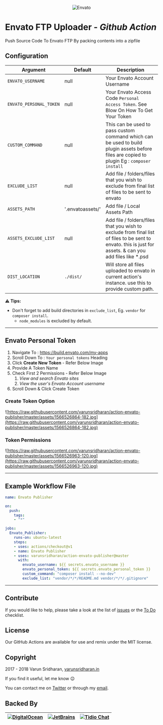 <p align="center">
  <img src="https://raw.githubusercontent.com/varunsridharan/action-envato-publisher/master/assets/logo.png" alt="Envato"/>
</p>

# Envato FTP Uploader - ***Github Action***
Push Source Code To Envato FTP By packing contents into a zipfile

## Configuration
| Argument | Default | Description |
| --- | ------- | ----------- |
|`ENVATO_USERNAME` | null | Your Envato Account Username |
|`ENVATO_PERSONAL_TOKEN` | null | Your Envato Access Code `Personal Access Token`. See Blow On How To Get Your Token |
|`CUSTOM_COMMAND` | null | This can be used to pass custom command which can be used to build plugin assets before files are copied to plugin Eg : `composer install` |
|`EXCLUDE_LIST` | null | Add file / folders/files that you wish to exclude from final list of files to be sent to envato |
|`ASSETS_PATH` | '.envatoassets/' | Add file / Local Assets Path |
|`ASSETS_EXCLUDE_LIST` | null | Add file / folders/files that you wish to exclude from final list of files to be sent to envato. this is just for assets. & can you add files like *.psd |
| `DIST_LOCATION` | `./dist/` | Will store all files uploaded to envato in current action's instance. use this to provide custom path.

**⚠️ Tips:**

- Don't forget to add build directories in `exclude_list`, Eg. `vendor` for `composer install`.
    - `node_modules` is excluded by default.

---

## Envato Personal Token
1. Navigate To : https://build.envato.com/my-apps
2. Scroll Down To : `Your personal tokens` Heading
3. Click **Create New Token** - Refer Below Image
4. Provide A Token Name
5. Check First 2 Permissions - Refer Below Image
    1. *View and search Envato sites*
    2. *View the user's Envato Account username*
6. Scroll Down & Click Create Token

### Create Token Option
![https://raw.githubusercontent.com/varunsridharan/action-envato-publisher/master/assets/1566526864-182.jpg](https://raw.githubusercontent.com/varunsridharan/action-envato-publisher/master/assets/1566526864-182.jpg)

### Token Permissions
![https://raw.githubusercontent.com/varunsridharan/action-envato-publisher/master/assets/1566526963-120.jpg](https://raw.githubusercontent.com/varunsridharan/action-envato-publisher/master/assets/1566526963-120.jpg)

---

## Example Workflow File
```yaml
name: Envato Publisher

on:
  push:
    tags:
    - "*"

jobs:
  Envato_Publisher:
    runs-on: ubuntu-latest
    steps:
    - uses: actions/checkout@v1
    - name: Envato Publisher
    - uses: varunsridharan/action-envato-publisher@master
      with:
        envato_username: ${{ secrets.envato_username }}
        envato_personal_token: ${{ secrets.envato_personal_token }}
        custom_command: "composer install --no-dev"
        exclude_list: "vendor/*/*/README.md vendor/*/*/.gitignore"
```

---

## Contribute
If you would like to help, please take a look at the list of
[issues][issues] or the [To Do](#-todo) checklist.

## License
Our GitHub Actions are available for use and remix under the MIT license.

## Copyright
2017 - 2018 Varun Sridharan, [varunsridharan.in][website]

If you find it useful, let me know :wink:

You can contact me on [Twitter][twitter] or through my [email][email].

## Backed By
| [![DigitalOcean][do-image]][do-ref] | [![JetBrains][jb-image]][jb-ref] |  [![Tidio Chat][tidio-image]][tidio-ref] |
| --- | --- | --- |

[twitter]: https://twitter.com/varunsridharan2
[email]: mailto:varunsridharan23@gmail.com
[website]: https://varunsridharan.in
[issues]: issues/

[do-image]: https://vsp.ams3.cdn.digitaloceanspaces.com/cdn/DO_Logo_Horizontal_Blue-small.png
[jb-image]: https://vsp.ams3.cdn.digitaloceanspaces.com/cdn/phpstorm-small.png?v3
[tidio-image]: https://vsp.ams3.cdn.digitaloceanspaces.com/cdn/tidiochat-small.png
[do-ref]: https://s.svarun.in/Ef
[jb-ref]: https://www.jetbrains.com
[tidio-ref]: https://tidiochat.com

